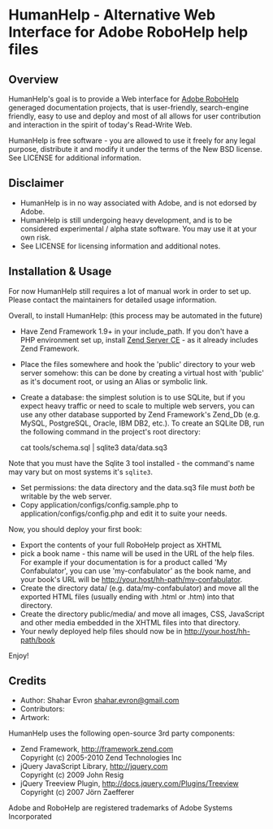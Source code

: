 HumanHelp - Alternative Web Interface for Adobe RoboHelp help files
===================================================================

Overview
--------
HumanHelp's goal is to provide a Web interface for [Adobe RoboHelp][1] 
generaged documentation projects, that is user-friendly, search-engine 
friendly, easy to use and deploy and most of all allows for user 
contribution and interaction in the spirit of today's Read-Write Web.

HumanHelp is free software - you are allowed to use it freely for any legal
purpose, distribute it and modify it under the terms of the New BSD license. 
See LICENSE for additional information.

Disclaimer
----------
- HumanHelp is in no way associated with Adobe, and is not edorsed by Adobe. 
- HumanHelp is still undergoing heavy development, and is to be considered 
  experimental / alpha state software. You may use it at your own risk.
- See LICENSE for licensing information and additional notes.

Installation & Usage
--------------------
For now HumanHelp still requires a lot of manual work in order to set up. 
Please contact the maintainers for detailed usage information. 

Overall, to install HumanHelp: (this process may be automated in the future)
- Have Zend Framework 1.9+ in your include_path. If you don't have a PHP 
  environment set up, install [Zend Server CE][2] - as it already includes
  Zend Framework. 
- Place the files somewhere and hook the 'public' directory to your web 
  server somehow: this can be done by creating a virtual host with 'public'
  as it's document root, or using an Alias or symbolic link.
- Create a database: the simplest solution is to use SQLite, but if you 
  expect heavy traffic or need to scale to multiple web servers, you can
  use any other database supported by Zend Framework's Zend_Db (e.g. MySQL,
  PostgreSQL, Oracle, IBM DB2, etc.). To create an SQLite DB, run the following
  command in the project's root directory: 

  cat tools/schema.sql | sqlite3 data/data.sq3

Note that you must have the Sqlite 3 tool installed - the command's name may 
vary but on most systems it's `sqlite3`. 

- Set permissions: the data directory and the data.sq3 file must *both* be 
  writable by the web server.
- Copy application/configs/config.sample.php to application/configs/config.php
  and edit it to suite your needs. 

Now, you should deploy your first book:
- Export the contents of your full RoboHelp project as XHTML
- pick a book name - this name will be used in the URL of the help files. 
  For example if your documentation is for a product called 'My Confabulator',
  you can use 'my-confabulator' as the book name, and your book's URL will be
  http://your.host/hh-path/my-confabulator. 
- Create the directory data/<book name> (e.g. data/my-confabulator) and move 
  all the exported HTML files (usually ending with .html or .htm) into that 
  directory. 
- Create the directory public/media/<book name> and move all images, CSS,
  JavaScript and other media embedded in the XHTML files into that directory.
- Your newly deployed help files should now be in http://your.host/hh-path/book

Enjoy!

Credits
-------
- Author: Shahar Evron <shahar.evron@gmail.com> 
- Contributors: 
- Artwork:

HumanHelp uses the following open-source 3rd party components:

- Zend Framework, <http://framework.zend.com>  
  Copyright (c) 2005-2010 Zend Technologies Inc
- jQuery JavaScript Library, <http://jquery.com>  
  Copyright (c) 2009 John Resig
- jQuery Treeview Plugin, <http://docs.jquery.com/Plugins/Treeview>  
  Copyright (c) 2007 Jörn Zaefferer

Adobe and RoboHelp are registered trademarks of Adobe Systems Incorporated

[1]: http://www.adobe.com/products/robohelp/
[2]: http://www.zend.com/products/server-ce/

